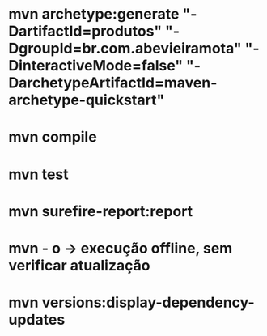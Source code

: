 # mvn archetype:generate "-DartifactId=produtos" "-DgroupId=br.com.abevieiramota" "-DinteractiveMode=false" "-DarchetypeArtifactId=maven-archetype-quickstart"

# mvn compile

# mvn test

# mvn surefire-report:report

# mvn - o <comando> -> execução offline, sem verificar atualização

# mvn versions:display-dependency-updates


